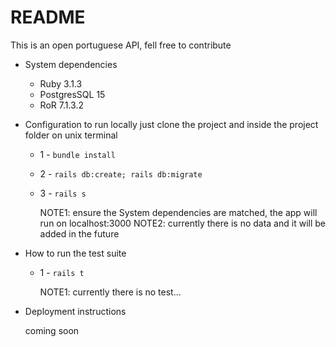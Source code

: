 # README

This is an open portuguese API, fell free to contribute


- System dependencies
  - Ruby 3.1.3
  - PostgresSQL 15
  - RoR 7.1.3.2

- Configuration
   to run locally just clone the project and inside the project folder on unix terminal
   - 1 - ```bundle install```
   - 2 - ```rails db:create; rails db:migrate```
   - 3 - ```rails s```
   
      NOTE1: ensure the System dependencies are matched, the app will run on localhost:3000
      NOTE2: currently there is no data and it will be added in the future

- How to run the test suite
   - 1 - ```rails t```
   
      NOTE1: currently there is no test...

- Deployment instructions
    
    coming soon
